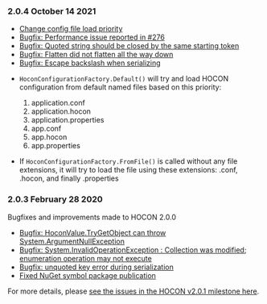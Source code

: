 ### 2.0.4 October 14 2021 ####
* [Change config file load priority](https://github.com/akkadotnet/HOCON/issues/260)
* [Bugfix: Performance issue reported in #276](https://github.com/akkadotnet/HOCON/issues/277)
* [Bugfix: Quoted string should be closed by the same starting token](https://github.com/akkadotnet/HOCON/issues/278)
* [Bugfix: Flatten did not flatten all the way down](https://github.com/akkadotnet/HOCON/issues/280)
* [Bugfix: Escape backslash when serializing](https://github.com/akkadotnet/HOCON/issues/351)

- `HoconConfigurationFactory.Default()` will try and load HOCON configuration from default named files based on this priority:
  1. application.conf
  2. application.hocon
  3. application.properties
  4. app.conf
  5. app.hocon
  6. app.properties

- If `HoconConfigurationFactory.FromFile()` is called without any file extensions, it will try to load the file using these extensions: .conf, .hocon, and finally .properties 

### 2.0.3 February 28 2020 ####
Bugfixes and improvements made to HOCON 2.0.0

* [Bugfix: HoconValue.TryGetObject can throw System.ArgumentNullException](https://github.com/akkadotnet/HOCON/issues/233)
* [Bugfix: System.InvalidOperationException : Collection was modified; enumeration operation may not execute](https://github.com/akkadotnet/HOCON/issues/234)
* [Bugfix: unquoted key error during serialization](https://github.com/akkadotnet/HOCON/pull/223)
* [Fixed NuGet symbol package publication](https://github.com/akkadotnet/HOCON/issues/222)

For more details, please [see the issues in the HOCON v2.0.1 milestone here](https://github.com/akkadotnet/HOCON/milestone/7).